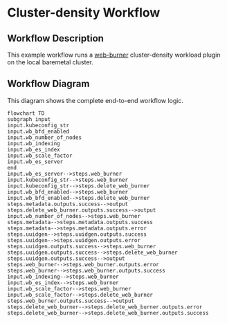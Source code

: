 # Cluster-density Workflow

## Workflow Description

This example workflow runs a [web-burner](https://github.com/redhat-performance/web-burner) cluster-density workload plugin on the local baremetal cluster.

## Workflow Diagram
This diagram shows the complete end-to-end workflow logic.

```mermaid
flowchart TD
subgraph input
input.kubeconfig_str
input.wb_bfd_enabled
input.wb_number_of_nodes
input.wb_indexing
input.wb_es_index
input.wb_scale_factor
input.wb_es_server
end
input.wb_es_server-->steps.web_burner
input.kubeconfig_str-->steps.web_burner
input.kubeconfig_str-->steps.delete_web_burner
input.wb_bfd_enabled-->steps.web_burner
input.wb_bfd_enabled-->steps.delete_web_burner
steps.metadata.outputs.success-->output
steps.delete_web_burner.outputs.success-->output
input.wb_number_of_nodes-->steps.web_burner
steps.metadata-->steps.metadata.outputs.success
steps.metadata-->steps.metadata.outputs.error
steps.uuidgen-->steps.uuidgen.outputs.success
steps.uuidgen-->steps.uuidgen.outputs.error
steps.uuidgen.outputs.success-->steps.web_burner
steps.uuidgen.outputs.success-->steps.delete_web_burner
steps.uuidgen.outputs.success-->output
steps.web_burner-->steps.web_burner.outputs.error
steps.web_burner-->steps.web_burner.outputs.success
input.wb_indexing-->steps.web_burner
input.wb_es_index-->steps.web_burner
input.wb_scale_factor-->steps.web_burner
input.wb_scale_factor-->steps.delete_web_burner
steps.web_burner.outputs.success-->output
steps.delete_web_burner-->steps.delete_web_burner.outputs.error
steps.delete_web_burner-->steps.delete_web_burner.outputs.success
```